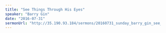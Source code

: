 ```yaml
---
title: "See Things Through His Eyes"
speaker: "Barry Gin"
date: "2016-07-31"
sermonUrl: "http://35.190.93.184/sermons/20160731_sunday_barry_gin_see_things_through_his_eyes.mp3"
---
```


